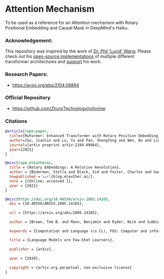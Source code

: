 # Attention Mechanism 
To be used as a reference for an Attention mechanism with Rotary Positional Embedding and Causal Mask in DeepMind's Haiku.

### Acknowledgement:
This repository was inspired by the work of [Dr. Phil 'Lucid' Wang](https://github.com/lucidrains). Please check out his [open-source implementations](https://github.com/lucidrains) of multiple different transformer architectures and [support](https://github.com/sponsors/lucidrains) his work.

### Research Papers:
- https://arxiv.org/abs/2104.09864

### Official Repository
- https://github.com/ZhuiyiTechnology/roformer

### Citations
```bibtex
@article{rope-paper,
  title={RoFormer: Enhanced Transformer with Rotary Position Embedding},
  author={Su, Jianlin and Lu, Yu and Pan, Shengfeng and Wen, Bo and Liu, Yunfeng},
  journal={arXiv preprint arXiv:2104.09864},
  year={2021}
}
```
```bibtex
@misc{rope-eleutherai,
  title = {Rotary Embeddings: A Relative Revolution},
  author = {Biderman, Stella and Black, Sid and Foster, Charles and Gao, Leo and Hallahan, Eric and He, Horace and Wang, Ben and Wang, Phil},
  howpublished = \url{blog.eleuther.ai/},
  note = {[Online; accessed ]},
  year = {2021}
}
```
```bibtex
@misc{https://doi.org/10.48550/arxiv.2005.14165,
  doi = {10.48550/ARXIV.2005.14165},
  
  url = {https://arxiv.org/abs/2005.14165},
  
  author = {Brown, Tom B. and Mann, Benjamin and Ryder, Nick and Subbiah, Melanie and Kaplan, Jared and Dhariwal, Prafulla and Neelakantan, Arvind and Shyam, Pranav and Sastry, Girish and Askell, Amanda and Agarwal, Sandhini and Herbert-Voss, Ariel and Krueger, Gretchen and Henighan, Tom and Child, Rewon and Ramesh, Aditya and Ziegler, Daniel M. and Wu, Jeffrey and Winter, Clemens and Hesse, Christopher and Chen, Mark and Sigler, Eric and Litwin, Mateusz and Gray, Scott and Chess, Benjamin and Clark, Jack and Berner, Christopher and McCandlish, Sam and Radford, Alec and Sutskever, Ilya and Amodei, Dario},
  
  keywords = {Computation and Language (cs.CL), FOS: Computer and information sciences, FOS: Computer and information sciences},
  
  title = {Language Models are Few-Shot Learners},
  
  publisher = {arXiv},
  
  year = {2020},
  
  copyright = {arXiv.org perpetual, non-exclusive license}
}
```